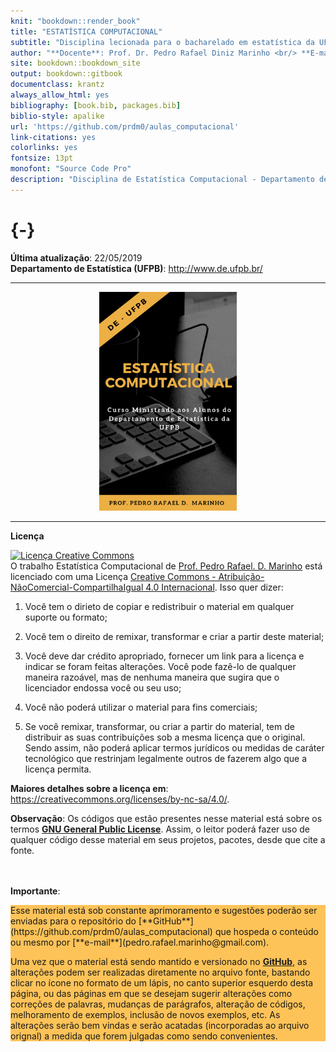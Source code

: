 ```yaml
--- 
knit: "bookdown::render_book"
title: "ESTATÍSTICA COMPUTACIONAL"
subtitle: "Disciplina lecionada para o bacharelado em estatística da UFPB"
author: "**Docente**: Prof. Dr. Pedro Rafael Diniz Marinho <br/> **E-mail**: <pedro.rafael.marinho@gmail.com> / <pedro@de.ufpb.br> <br/> **Perído Letivo**: 2019.1"
site: bookdown::bookdown_site
output: bookdown::gitbook
documentclass: krantz
always_allow_html: yes
bibliography: [book.bib, packages.bib]
biblio-style: apalike
url: 'https://github.com/prdm0/aulas_computacional'
link-citations: yes
colorlinks: yes
fontsize: 13pt
monofont: "Source Code Pro"
description: "Disciplina de Estatística Computacional - Departamento de Estatística"
---
```



# {-}

**Última atualização**: 22/05/2019 <br/>
**Departamento de Estatística (UFPB)**: <http://www.de.ufpb.br/> 

---

<p align="center">
<img src="images/logo_livro.png" width="220" height="350"/>
</p>

---

**Licença**

<a rel="license" href="http://creativecommons.org/licenses/by-nc-sa/4.0/"><img alt="Licença Creative Commons" style="border-width:0" src="https://i.creativecommons.org/l/by-nc-sa/4.0/88x31.png" /></a><br />O trabalho <span xmlns:dct="http://purl.org/dc/terms/" property="dct:title">Estatística Computacional</span> de <a xmlns:cc="http://creativecommons.org/ns#" href="https://prdm0.github.io/aulas_computacional/" property="cc:attributionName" rel="cc:attributionURL">Prof. Pedro Rafael. D. Marinho</a> está licenciado com uma Licença <a rel="license" href="http://creativecommons.org/licenses/by-nc-sa/4.0/">Creative Commons - Atribuição-NãoComercial-CompartilhaIgual 4.0 Internacional</a>. Isso quer dizer:

1. Você tem o dirieto de copiar e redistribuir o material em qualquer suporte ou formato;

2. Você tem o direito de remixar, transformar e criar a partir deste material;

3. Você deve dar crédito apropriado, fornecer um link para a licença e indicar se foram feitas alterações. Você pode fazê-lo de qualquer maneira razoável, mas de nenhuma maneira que sugira  que o licenciador endossa você ou seu uso;

4. Você não poderá utilizar o material para fins comerciais;

5. Se você remixar, transformar, ou criar a partir do material, tem de distribuir as suas contribuições sob a mesma licença que o original. Sendo assim, não poderá aplicar termos jurídicos ou medidas de caráter tecnológico que restrinjam legalmente outros de fazerem algo que a licença permita. 

**Maiores detalhes sobre a licença em**: <https://creativecommons.org/licenses/by-nc-sa/4.0/>.

**Observação**: Os códigos que estão presentes nesse material está sobre os termos [**GNU General Public License**](https://www.gnu.org/licenses/gpl-3.0.pt-br.html). Assim, o leitor poderá fazer uso de qualquer código desse material em seus projetos, pacotes, desde que cite a fonte.

<br/><br/>
**Importante**:

<div style="background-color:rgba(255, 165, 0, 0.65)">
Esse material está sob constante aprimoramento e sugestões poderão ser enviadas para o repositório do [**GitHub**](https://github.com/prdm0/aulas_computacional) que hospeda o conteúdo ou mesmo por [**e-mail**](pedro.rafael.marinho@gmail.com). 

Uma vez que o material está sendo mantido e versionado no [**GitHub**](https://github.com/prdm0/aulas_computacional), as alterações podem ser realizadas diretamente no arquivo fonte, bastando clicar no ícone no formato de um lápis, no canto superior esquerdo desta página, ou das páginas em que se desejam sugerir alterações como correções de palavras, mudanças de parágrafos, alteração de códigos, melhoramento de exemplos, inclusão de novos exemplos, etc. As alterações serão bem vindas e serão acatadas (incorporadas ao arquivo orignal) a medida que forem julgadas como sendo convenientes.
</div>


